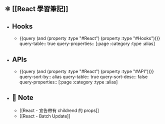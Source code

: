 ## ⚛️ [[React 學習筆記]]
- ## Hooks
	- {{query (and (property :type "#React") (property :type "#Hooks"))}}
	  query-table:: true
	  query-properties:: [:page :category :type :alias]
- ## APIs
	- {{query (and (property :type "#React") (property :type "#API"))}}
	  query-sort-by:: alias
	  query-table:: true
	  query-sort-desc:: false
	  query-properties:: [:page :category :type :alias]
- ## 📓 Note
	- [[React - 宣告帶有 childrend 的 props]]
	- [[React - Batch Update]]